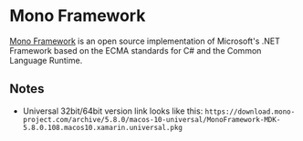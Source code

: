 # Mono Framework

[Mono Framework](https://www.mono-project.com/) is an open source implementation of Microsoft's .NET Framework based on the ECMA standards for C# and the Common Language Runtime.

## Notes

- Universal 32bit/64bit version link looks like this: `https://download.mono-project.com/archive/5.8.0/macos-10-universal/MonoFramework-MDK-5.8.0.108.macos10.xamarin.universal.pkg`
